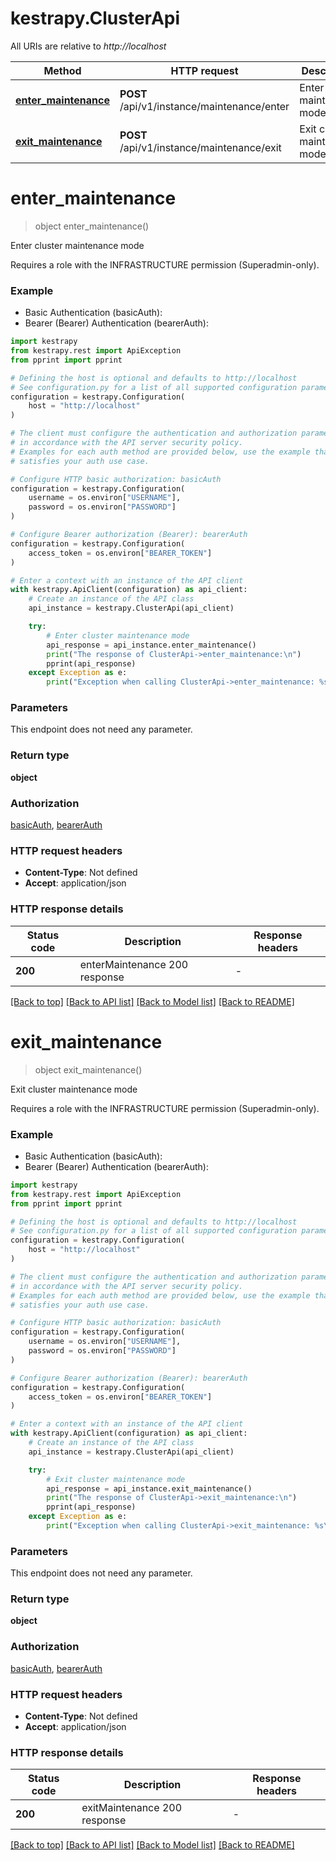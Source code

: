 # kestrapy.ClusterApi

All URIs are relative to *http://localhost*

Method | HTTP request | Description
------------- | ------------- | -------------
[**enter_maintenance**](ClusterApi.md#enter_maintenance) | **POST** /api/v1/instance/maintenance/enter | Enter cluster maintenance mode
[**exit_maintenance**](ClusterApi.md#exit_maintenance) | **POST** /api/v1/instance/maintenance/exit | Exit cluster maintenance mode


# **enter_maintenance**
> object enter_maintenance()

Enter cluster maintenance mode

Requires a role with the INFRASTRUCTURE permission (Superadmin-only).

### Example

* Basic Authentication (basicAuth):
* Bearer (Bearer) Authentication (bearerAuth):

```python
import kestrapy
from kestrapy.rest import ApiException
from pprint import pprint

# Defining the host is optional and defaults to http://localhost
# See configuration.py for a list of all supported configuration parameters.
configuration = kestrapy.Configuration(
    host = "http://localhost"
)

# The client must configure the authentication and authorization parameters
# in accordance with the API server security policy.
# Examples for each auth method are provided below, use the example that
# satisfies your auth use case.

# Configure HTTP basic authorization: basicAuth
configuration = kestrapy.Configuration(
    username = os.environ["USERNAME"],
    password = os.environ["PASSWORD"]
)

# Configure Bearer authorization (Bearer): bearerAuth
configuration = kestrapy.Configuration(
    access_token = os.environ["BEARER_TOKEN"]
)

# Enter a context with an instance of the API client
with kestrapy.ApiClient(configuration) as api_client:
    # Create an instance of the API class
    api_instance = kestrapy.ClusterApi(api_client)

    try:
        # Enter cluster maintenance mode
        api_response = api_instance.enter_maintenance()
        print("The response of ClusterApi->enter_maintenance:\n")
        pprint(api_response)
    except Exception as e:
        print("Exception when calling ClusterApi->enter_maintenance: %s\n" % e)
```



### Parameters

This endpoint does not need any parameter.

### Return type

**object**

### Authorization

[basicAuth](../README.md#basicAuth), [bearerAuth](../README.md#bearerAuth)

### HTTP request headers

 - **Content-Type**: Not defined
 - **Accept**: application/json

### HTTP response details

| Status code | Description | Response headers |
|-------------|-------------|------------------|
**200** | enterMaintenance 200 response |  -  |

[[Back to top]](#) [[Back to API list]](../README.md#documentation-for-api-endpoints) [[Back to Model list]](../README.md#documentation-for-models) [[Back to README]](../README.md)

# **exit_maintenance**
> object exit_maintenance()

Exit cluster maintenance mode

Requires a role with the INFRASTRUCTURE permission (Superadmin-only).

### Example

* Basic Authentication (basicAuth):
* Bearer (Bearer) Authentication (bearerAuth):

```python
import kestrapy
from kestrapy.rest import ApiException
from pprint import pprint

# Defining the host is optional and defaults to http://localhost
# See configuration.py for a list of all supported configuration parameters.
configuration = kestrapy.Configuration(
    host = "http://localhost"
)

# The client must configure the authentication and authorization parameters
# in accordance with the API server security policy.
# Examples for each auth method are provided below, use the example that
# satisfies your auth use case.

# Configure HTTP basic authorization: basicAuth
configuration = kestrapy.Configuration(
    username = os.environ["USERNAME"],
    password = os.environ["PASSWORD"]
)

# Configure Bearer authorization (Bearer): bearerAuth
configuration = kestrapy.Configuration(
    access_token = os.environ["BEARER_TOKEN"]
)

# Enter a context with an instance of the API client
with kestrapy.ApiClient(configuration) as api_client:
    # Create an instance of the API class
    api_instance = kestrapy.ClusterApi(api_client)

    try:
        # Exit cluster maintenance mode
        api_response = api_instance.exit_maintenance()
        print("The response of ClusterApi->exit_maintenance:\n")
        pprint(api_response)
    except Exception as e:
        print("Exception when calling ClusterApi->exit_maintenance: %s\n" % e)
```



### Parameters

This endpoint does not need any parameter.

### Return type

**object**

### Authorization

[basicAuth](../README.md#basicAuth), [bearerAuth](../README.md#bearerAuth)

### HTTP request headers

 - **Content-Type**: Not defined
 - **Accept**: application/json

### HTTP response details

| Status code | Description | Response headers |
|-------------|-------------|------------------|
**200** | exitMaintenance 200 response |  -  |

[[Back to top]](#) [[Back to API list]](../README.md#documentation-for-api-endpoints) [[Back to Model list]](../README.md#documentation-for-models) [[Back to README]](../README.md)

